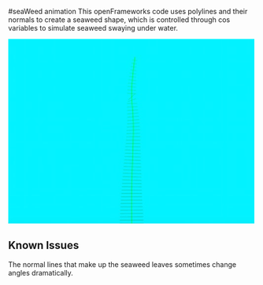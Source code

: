 #seaWeed animation
This openFrameworks code uses polylines and their normals to create a seaweed shape, which is controlled through cos variables to simulate seaweed swaying under water. 



![screenshot of seaweed](assets/seaWeed.jpg)

## Known Issues
The normal lines that make up the seaweed leaves sometimes change angles dramatically. 